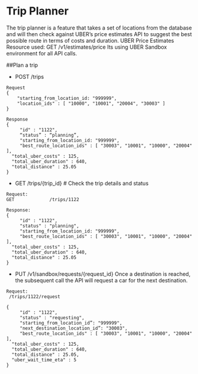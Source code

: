 Trip Planner
======
The trip planner is a feature that takes a set of locations from the database and will then check against UBER’s price estimates API to suggest the best possible route in terms of costs and duration.
UBER Price Estimates Resource used: GET /v1/estimates/price
Its using UBER Sandbox environment for all API calls.
 
##Plan a trip
* POST   /trips  
```
Request
{
    "starting_from_location_id: "999999",
    "location_ids" : [ "10000", "10001", "20004", "30003" ] 
}
```
```
Response
{
     "id" : "1122",
     “status” : “planning”,
     "starting_from_location_id: "999999",
     "best_route_location_ids" : [ "30003", "10001", "10000", "20004" ],
  "total_uber_costs" : 125,
  "total_uber_duration" : 640,
  "total_distance" : 25.05 
}

```
* GET  /trips/{trip_id} # Check the trip details and status
```
Request:
GET             /trips/1122
```
```
Response:
{
     "id" : "1122",
     "status" : "planning",
     "starting_from_location_id: "999999",
     "best_route_location_ids" : [ "30003", "10001", "10000", "20004" ],
  "total_uber_costs" : 125,
  "total_uber_duration" : 640,
  "total_distance" : 25.05 
}

```
* PUT /v1/sandbox/requests/{request_id}
Once a destination is reached, the subsequent call the API will request a car for the next destination.
```
Request:
 /trips/1122/request
```
```
{
     "id" : "1122",
     "status" : "requesting",
     "starting_from_location_id”: "999999",
     "next_destination_location_id”: "30003",
     "best_route_location_ids" : [ "30003", "10001", "10000", "20004" ],
  "total_uber_costs" : 125,
  "total_uber_duration" : 640,
  "total_distance" : 25.05,
  "uber_wait_time_eta" : 5 
}

```
